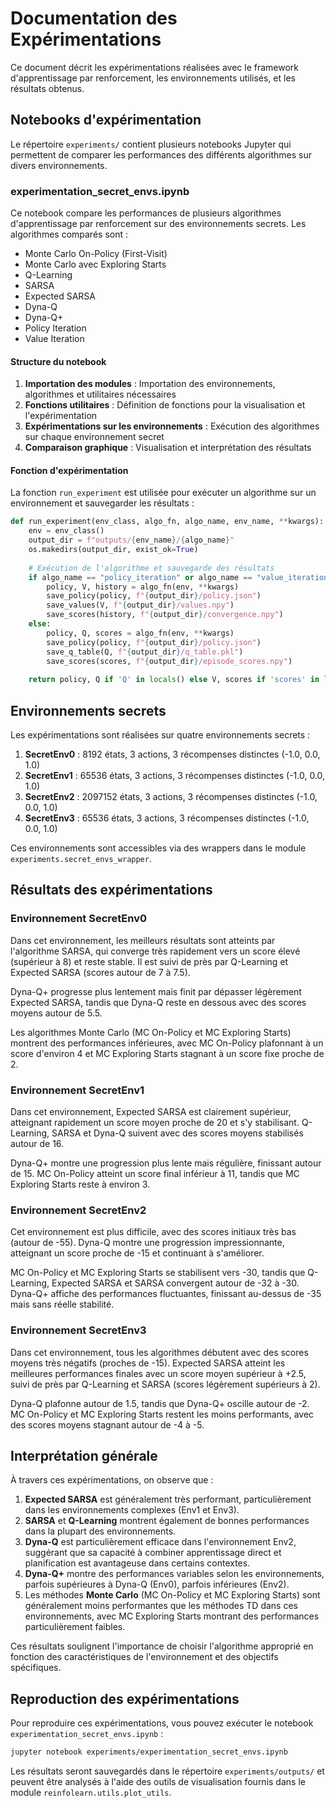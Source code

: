 # Documentation des Expérimentations

Ce document décrit les expérimentations réalisées avec le framework d'apprentissage par renforcement, les environnements utilisés, et les résultats obtenus.

## Notebooks d'expérimentation

Le répertoire `experiments/` contient plusieurs notebooks Jupyter qui permettent de comparer les performances des différents algorithmes sur divers environnements.

### experimentation_secret_envs.ipynb

Ce notebook compare les performances de plusieurs algorithmes d'apprentissage par renforcement sur des environnements secrets. Les algorithmes comparés sont :

- Monte Carlo On-Policy (First-Visit)
- Monte Carlo avec Exploring Starts
- Q-Learning
- SARSA
- Expected SARSA
- Dyna-Q
- Dyna-Q+
- Policy Iteration
- Value Iteration

#### Structure du notebook

1. **Importation des modules** : Importation des environnements, algorithmes et utilitaires nécessaires
2. **Fonctions utilitaires** : Définition de fonctions pour la visualisation et l'expérimentation
3. **Expérimentations sur les environnements** : Exécution des algorithmes sur chaque environnement secret
4. **Comparaison graphique** : Visualisation et interprétation des résultats

#### Fonction d'expérimentation

La fonction `run_experiment` est utilisée pour exécuter un algorithme sur un environnement et sauvegarder les résultats :

```python
def run_experiment(env_class, algo_fn, algo_name, env_name, **kwargs):
    env = env_class()
    output_dir = f"outputs/{env_name}/{algo_name}"
    os.makedirs(output_dir, exist_ok=True)
    
    # Exécution de l'algorithme et sauvegarde des résultats
    if algo_name == "policy_iteration" or algo_name == "value_iteration":
        policy, V, history = algo_fn(env, **kwargs)
        save_policy(policy, f"{output_dir}/policy.json")
        save_values(V, f"{output_dir}/values.npy")
        save_scores(history, f"{output_dir}/convergence.npy")
    else:
        policy, Q, scores = algo_fn(env, **kwargs)
        save_policy(policy, f"{output_dir}/policy.json")
        save_q_table(Q, f"{output_dir}/q_table.pkl")
        save_scores(scores, f"{output_dir}/episode_scores.npy")
    
    return policy, Q if 'Q' in locals() else V, scores if 'scores' in locals() else history
```

## Environnements secrets

Les expérimentations sont réalisées sur quatre environnements secrets :

1. **SecretEnv0** : 8192 états, 3 actions, 3 récompenses distinctes (-1.0, 0.0, 1.0)
2. **SecretEnv1** : 65536 états, 3 actions, 3 récompenses distinctes (-1.0, 0.0, 1.0)
3. **SecretEnv2** : 2097152 états, 3 actions, 3 récompenses distinctes (-1.0, 0.0, 1.0)
4. **SecretEnv3** : 65536 états, 3 actions, 3 récompenses distinctes (-1.0, 0.0, 1.0)

Ces environnements sont accessibles via des wrappers dans le module `experiments.secret_envs_wrapper`.

## Résultats des expérimentations

### Environnement SecretEnv0

Dans cet environnement, les meilleurs résultats sont atteints par l'algorithme SARSA, qui converge très rapidement vers un score élevé (supérieur à 8) et reste stable. Il est suivi de près par Q-Learning et Expected SARSA (scores autour de 7 à 7.5).

Dyna-Q+ progresse plus lentement mais finit par dépasser légèrement Expected SARSA, tandis que Dyna-Q reste en dessous avec des scores moyens autour de 5.5.

Les algorithmes Monte Carlo (MC On-Policy et MC Exploring Starts) montrent des performances inférieures, avec MC On-Policy plafonnant à un score d'environ 4 et MC Exploring Starts stagnant à un score fixe proche de 2.

### Environnement SecretEnv1

Dans cet environnement, Expected SARSA est clairement supérieur, atteignant rapidement un score moyen proche de 20 et s'y stabilisant. Q-Learning, SARSA et Dyna-Q suivent avec des scores moyens stabilisés autour de 16.

Dyna-Q+ montre une progression plus lente mais régulière, finissant autour de 15. MC On-Policy atteint un score final inférieur à 11, tandis que MC Exploring Starts reste à environ 3.

### Environnement SecretEnv2

Cet environnement est plus difficile, avec des scores initiaux très bas (autour de -55). Dyna-Q montre une progression impressionnante, atteignant un score proche de -15 et continuant à s'améliorer.

MC On-Policy et MC Exploring Starts se stabilisent vers -30, tandis que Q-Learning, Expected SARSA et SARSA convergent autour de -32 à -30. Dyna-Q+ affiche des performances fluctuantes, finissant au-dessus de -35 mais sans réelle stabilité.

### Environnement SecretEnv3

Dans cet environnement, tous les algorithmes débutent avec des scores moyens très négatifs (proches de -15). Expected SARSA atteint les meilleures performances finales avec un score moyen supérieur à +2.5, suivi de près par Q-Learning et SARSA (scores légèrement supérieurs à 2).

Dyna-Q plafonne autour de 1.5, tandis que Dyna-Q+ oscille autour de -2. MC On-Policy et MC Exploring Starts restent les moins performants, avec des scores moyens stagnant autour de -4 à -5.

## Interprétation générale

À travers ces expérimentations, on observe que :

1. **Expected SARSA** est généralement très performant, particulièrement dans les environnements complexes (Env1 et Env3).
2. **SARSA** et **Q-Learning** montrent également de bonnes performances dans la plupart des environnements.
3. **Dyna-Q** est particulièrement efficace dans l'environnement Env2, suggérant que sa capacité à combiner apprentissage direct et planification est avantageuse dans certains contextes.
4. **Dyna-Q+** montre des performances variables selon les environnements, parfois supérieures à Dyna-Q (Env0), parfois inférieures (Env2).
5. Les méthodes **Monte Carlo** (MC On-Policy et MC Exploring Starts) sont généralement moins performantes que les méthodes TD dans ces environnements, avec MC Exploring Starts montrant des performances particulièrement faibles.

Ces résultats soulignent l'importance de choisir l'algorithme approprié en fonction des caractéristiques de l'environnement et des objectifs spécifiques.

## Reproduction des expérimentations

Pour reproduire ces expérimentations, vous pouvez exécuter le notebook `experimentation_secret_envs.ipynb` :

```bash
jupyter notebook experiments/experimentation_secret_envs.ipynb
```

Les résultats seront sauvegardés dans le répertoire `experiments/outputs/` et peuvent être analysés à l'aide des outils de visualisation fournis dans le module `reinfolearn.utils.plot_utils`.